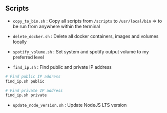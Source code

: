 ## Scripts

- `copy_to_bin.sh` : Copy all scripts from `/scripts` to `/usr/local/bin` => to be run from anywhere within the terminal

- `delete_docker.sh` : Delete all docker containers, images and volumes locally

- `spotify_volume.sh` : Set system and spotify output volume to my preferred level

- `find_ip.sh` : Find public and private IP address
```bash
# Find public IP address
find_ip.sh public

# Find private IP address
find_ip.sh private
```

- `update_node_version.sh` : Update NodeJS LTS version
```bash

```